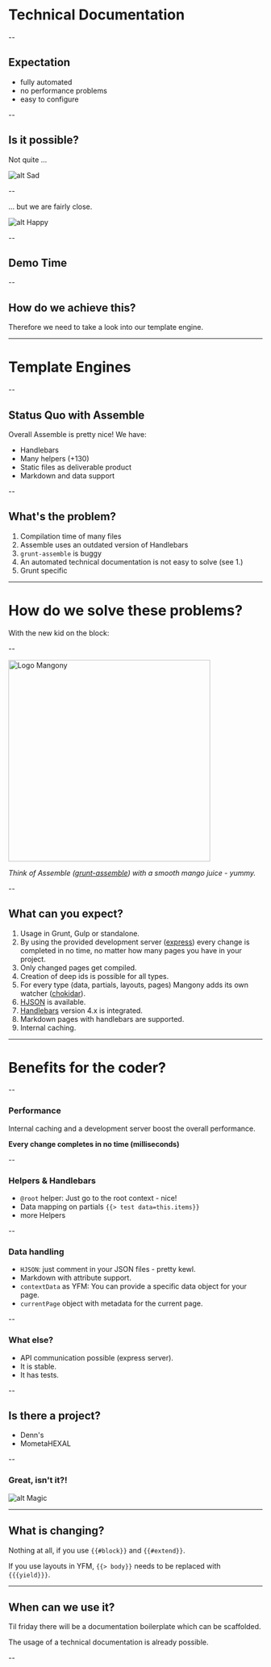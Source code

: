 # Technical Documentation

--

## Expectation

- fully automated
- no performance problems
- easy to configure

--

## Is it possible?

Not quite ... 

![alt Sad](assets/img/sad.gif "Sad")


-- 

... but we are fairly close.

![alt Happy](assets/img/happy.gif "happy")

--

## Demo Time

-- 

## How do we achieve this? 

Therefore we need to take a look into our template engine. 

---

# Template Engines 

--

## Status Quo with Assemble

Overall Assemble is pretty nice! We have: 
- Handlebars
- Many helpers (+130)
- Static files as deliverable product
- Markdown and data support

--

## What's the problem?

1. Compilation time of many files
2. Assemble uses an outdated version of Handlebars
3. `grunt-assemble` is buggy 
4. An automated technical documentation is not easy to solve (see 1.)
5. Grunt specific

---

# How do we solve these problems?

With the new kid on the block: 

--

<img width="400px" src="./assets/img/logo.svg" alt="Logo Mangony" />

_Think of Assemble ([grunt-assemble](https://github.com/assemble/grunt-assemble)) with a smooth mango juice - yummy._

--

## What can you expect?

1. Usage in Grunt, Gulp or standalone. 
2. By using the provided development server ([express](https://github.com/expressjs/express)) every change is completed in no time, no matter how many pages you have in your project.
3. Only changed pages get compiled. 
4. Creation of deep ids is possible for all types. 
5. For every type (data, partials, layouts, pages) Mangony adds its own watcher ([chokidar](https://github.com/paulmillr/chokidar)).
6. [HJSON](https://github.com/laktak/hjson) is available.
7. [Handlebars](https://github.com/wycats/handlebars.js/) version 4.x is integrated.
8. Markdown pages with handlebars are supported.
9. Internal caching.

--- 

# Benefits for the coder?

--

### Performance

Internal caching and a development server boost the overall performance. 

**Every change completes in no time (milliseconds)** 

-- 

### Helpers & Handlebars

- `@root` helper: Just go to the root context - nice!
- Data mapping on partials `{{> test data=this.items}}`
- more Helpers

-- 

### Data handling 

- `HJSON`: just comment in your JSON files - pretty kewl.
- Markdown with attribute support. 
- `contextData` as YFM: You can provide a specific data object for your page. 
- `currentPage` object with metadata for the current page.

-- 

###  What else?

- API communication possible (express server).
- It is stable.
- It has tests.

-- 

## Is there a project?

- Denn's 
- MometaHEXAL

--

### Great, isn't it?!

![alt Magic](assets/img/magic.gif "Magic")

--- 

## What is changing? 

Nothing at all, if you use `{{#block}}` and `{{#extend}}`. 

If you use layouts in YFM, `{{> body}}` needs to be replaced with `{{{yield}}}`. 

---

## When can we use it? 

Til friday there will be a documentation boilerplate which can be scaffolded. 

The usage of a technical documentation is already possible. 

-- 